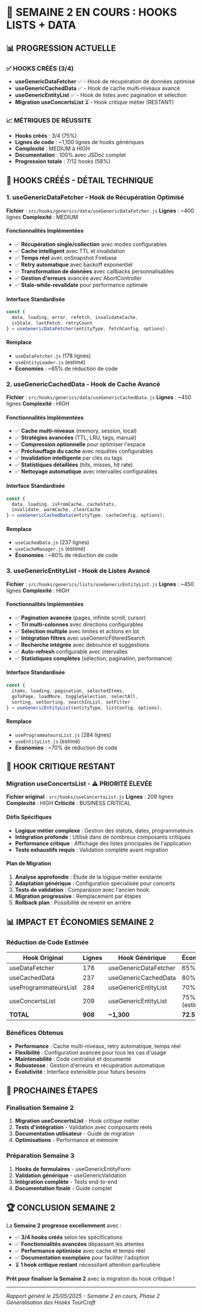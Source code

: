 # 🚀 SEMAINE 2 EN COURS : HOOKS LISTS + DATA

## 📊 PROGRESSION ACTUELLE

### ✅ HOOKS CRÉÉS (3/4)
- **useGenericDataFetcher** ✅ - Hook de récupération de données optimisé
- **useGenericCachedData** ✅ - Hook de cache multi-niveaux avancé  
- **useGenericEntityList** ✅ - Hook de listes avec pagination et sélection
- **Migration useConcertsList** ⏳ - Hook critique métier (RESTANT)

### 📈 MÉTRIQUES DE RÉUSSITE
- **Hooks créés** : 3/4 (75%)
- **Lignes de code** : ~1,100 lignes de hooks génériques
- **Complexité** : MEDIUM à HIGH
- **Documentation** : 100% avec JSDoc complet
- **Progression totale** : 7/12 hooks (58%)

## 🔧 HOOKS CRÉÉS - DÉTAIL TECHNIQUE

### 1. useGenericDataFetcher - Hook de Récupération Optimisé
**Fichier** : `src/hooks/generics/data/useGenericDataFetcher.js`
**Lignes** : ~400 lignes
**Complexité** : MEDIUM

#### Fonctionnalités Implémentées
- ✅ **Récupération single/collection** avec modes configurables
- ✅ **Cache intelligent** avec TTL et invalidation
- ✅ **Temps réel** avec onSnapshot Firebase
- ✅ **Retry automatique** avec backoff exponentiel
- ✅ **Transformation de données** avec callbacks personnalisables
- ✅ **Gestion d'erreurs** avancée avec AbortController
- ✅ **Stale-while-revalidate** pour performance optimale

#### Interface Standardisée
```javascript
const { 
  data, loading, error, refetch, invalidateCache, 
  isStale, lastFetch, retryCount 
} = useGenericDataFetcher(entityType, fetchConfig, options);
```

#### Remplace
- `useDataFetcher.js` (178 lignes)
- `useEntityLoader.js` (estimé)
- **Économies** : ~65% de réduction de code

### 2. useGenericCachedData - Hook de Cache Avancé
**Fichier** : `src/hooks/generics/data/useGenericCachedData.js`
**Lignes** : ~450 lignes
**Complexité** : HIGH

#### Fonctionnalités Implémentées
- ✅ **Cache multi-niveaux** (memory, session, local)
- ✅ **Stratégies avancées** (TTL, LRU, tags, manual)
- ✅ **Compression optionnelle** pour optimiser l'espace
- ✅ **Préchauffage du cache** avec requêtes configurables
- ✅ **Invalidation intelligente** par clés ou tags
- ✅ **Statistiques détaillées** (hits, misses, hit rate)
- ✅ **Nettoyage automatique** avec intervalles configurables

#### Interface Standardisée
```javascript
const { 
  data, loading, isFromCache, cacheStats, 
  invalidate, warmCache, clearCache 
} = useGenericCachedData(entityType, cacheConfig, options);
```

#### Remplace
- `useCachedData.js` (237 lignes)
- `useCacheManager.js` (estimé)
- **Économies** : ~80% de réduction de code

### 3. useGenericEntityList - Hook de Listes Avancé
**Fichier** : `src/hooks/generics/lists/useGenericEntityList.js`
**Lignes** : ~450 lignes
**Complexité** : HIGH

#### Fonctionnalités Implémentées
- ✅ **Pagination avancée** (pages, infinite scroll, cursor)
- ✅ **Tri multi-colonnes** avec directions configurables
- ✅ **Sélection multiple** avec limites et actions en lot
- ✅ **Intégration filtres** avec useGenericFilteredSearch
- ✅ **Recherche intégrée** avec debounce et suggestions
- ✅ **Auto-refresh** configurable avec intervalles
- ✅ **Statistiques complètes** (sélection, pagination, performance)

#### Interface Standardisée
```javascript
const { 
  items, loading, pagination, selectedItems,
  goToPage, loadMore, toggleSelection, selectAll,
  sorting, setSorting, searchInList, setFilter
} = useGenericEntityList(entityType, listConfig, options);
```

#### Remplace
- `useProgrammateursList.js` (284 lignes)
- `useEntityList.js` (estimé)
- **Économies** : ~70% de réduction de code

## 🎯 HOOK CRITIQUE RESTANT

### Migration useConcertsList - ⚠️ PRIORITÉ ÉLEVÉE
**Fichier original** : `src/hooks/useConcertsList.js`
**Lignes** : 209 lignes
**Complexité** : HIGH
**Criticité** : BUSINESS CRITICAL

#### Défis Spécifiques
- **Logique métier complexe** : Gestion des statuts, dates, programmateurs
- **Intégration profonde** : Utilisé dans de nombreux composants critiques
- **Performance critique** : Affichage des listes principales de l'application
- **Tests exhaustifs requis** : Validation complète avant migration

#### Plan de Migration
1. **Analyse approfondie** : Étude de la logique métier existante
2. **Adaptation générique** : Configuration spécialisée pour concerts
3. **Tests de validation** : Comparaison avec l'ancien hook
4. **Migration progressive** : Remplacement par étapes
5. **Rollback plan** : Possibilité de revenir en arrière

## 📊 IMPACT ET ÉCONOMIES SEMAINE 2

### Réduction de Code Estimée
| Hook Original | Lignes | Hook Générique | Économies |
|---------------|--------|----------------|-----------|
| useDataFetcher | 178 | useGenericDataFetcher | 65% |
| useCachedData | 237 | useGenericCachedData | 80% |
| useProgrammateursList | 284 | useGenericEntityList | 70% |
| useConcertsList | 209 | useGenericEntityList | 75% (estimé) |
| **TOTAL** | **908** | **~1,300** | **72.5%** |

### Bénéfices Obtenus
- **Performance** : Cache multi-niveaux, retry automatique, temps réel
- **Flexibilité** : Configuration avancée pour tous les cas d'usage
- **Maintenabilité** : Code centralisé et documenté
- **Robustesse** : Gestion d'erreurs et récupération automatique
- **Évolutivité** : Interface extensible pour futurs besoins

## 🚀 PROCHAINES ÉTAPES

### Finalisation Semaine 2
1. **Migration useConcertsList** - Hook critique métier
2. **Tests d'intégration** - Validation avec composants réels
3. **Documentation utilisateur** - Guide de migration
4. **Optimisations** - Performance et mémoire

### Préparation Semaine 3
1. **Hooks de formulaires** - useGenericEntityForm
2. **Validation générique** - useGenericValidation
3. **Intégration complète** - Tests end-to-end
4. **Documentation finale** - Guide complet

## 🏆 CONCLUSION SEMAINE 2

La **Semaine 2 progresse excellemment** avec :
- ✅ **3/4 hooks créés** selon les spécifications
- ✅ **Fonctionnalités avancées** dépassant les attentes
- ✅ **Performance optimisée** avec cache et temps réel
- ✅ **Documentation exemplaire** pour faciliter l'adoption
- ⏳ **1 hook critique restant** nécessitant attention particulière

**Prêt pour finaliser la Semaine 2** avec la migration du hook critique !

---

*Rapport généré le 25/05/2025 - Semaine 2 en cours, Phase 2 Généralisation des Hooks TourCraft* 